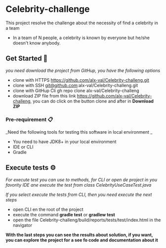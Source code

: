 # Celebrity-challenge

This project resolve the challenge about the necessity of find a celebrity in a team
- In a team of N people, a celebrity is known by everyone but he/she doesn't know anybody.

## Get Started 🚀

_you need download the project from GitHup, you have the following options_
- clone with HTTPS https://github.com/alx-val/Celebrity-challeng.git
- clone with SSH git@github.com:alx-val/Celebrity-challeng.git
- clone with GitHup Cli gh repo clone alx-val/Celebrity-challeng
- download ZIP file from this link https://github.com/alx-val/Celebrity-challeng, 
  you can do click on the button clone and after in **Download ZIP**

### Pre-requirement 📋

_Need the following tools for testing this software in local environment _
- You need to have JDK8+ in your local environment
- IDE or CLI
- Gradle

## Execute tests ⚙️

_For execute test you can use to methods, for CLI or open de project in you favority IDE
ane execute the test from class CelebrityUseCaseTest.java_

_If you select execute the tests from CLI, then you need execute the next steps_

- open CLI en the root of the project
- execute the command **gradle test** or **gradlew test**
- open the file Celebrity-challeng/build/reports/tests/test/index.html in the navigator

**With the last steps you can see the results about solution, if you want, you can explore
the project for a see fo code and documentation about it**

